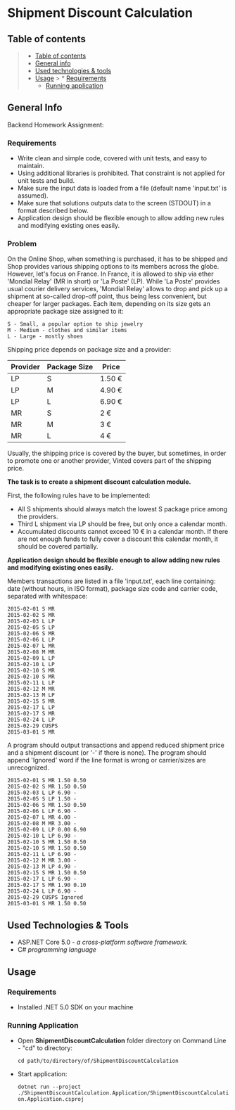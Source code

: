 # Shipment Discount Calculation

## Table of contents

> * [Table of contents](#table-of-contents)
> * [General info](#general-info)
> * [Used technologies & tools](#used-technologies--tools)
> * [Usage](#Usage)
    >   * [Requirements](#Requirements)
>   * [Running application](#running-application)

## General Info

Backend Homework Assignment:

### Requirements
* Write clean and simple code, covered with unit tests, and easy to maintain.
* Using additional libraries is prohibited. That constraint is not applied for unit tests and build.
* Make sure the input data is loaded from a file (default name 'input.txt' is assumed).
* Make sure that solutions outputs data to the screen (STDOUT) in a format described below.
* Application design should be flexible enough to allow adding new rules and modifying existing ones easily.

### Problem
On the Online Shop, when something is purchased, it has to be shipped and Shop provides various shipping options to its members across the globe. However, let's focus on France. In France, it is allowed to ship via ether 'Mondial Relay' (MR in short) or 'La Poste' (LP). While 'La Poste' provides usual courier delivery services, 'Mondial Relay' allows to drop and pick up a shipment at so-called drop-off point, thus being less convenient, but cheaper for larger packages.
Each item, depending on its size gets an appropriate package size assigned to it:

    S - Small, a popular option to ship jewelry
    M - Medium - clothes and similar items
    L - Large - mostly shoes

Shipping price depends on package size and a provider:

| Provider     | Package Size | Price  |
|--------------|--------------|--------|
| LP           | S            | 1.50 € |
| LP           | M            | 4.90 € |
| LP           | L            | 6.90 € |
| MR           | S            | 2 €    |
| MR           | M            | 3 €    |
| MR           | L            | 4 €    |

Usually, the shipping price is covered by the buyer, but sometimes, in order to promote one or another provider, Vinted covers part of the shipping price.

**The task is to create a shipment discount calculation module.**

First, the following rules have to be implemented:
* All S shipments should always match the lowest S package price among the providers.
* Third L shipment via LP should be free, but only once a calendar month.
* Accumulated discounts cannot exceed 10 € in a calendar month. If there are not enough funds to fully
  cover a discount this calendar month, it should be covered partially.

**Application design should be flexible enough to allow adding new rules and modifying existing ones easily.**

Members transactions are listed in a file 'input.txt', each line containing: date (without hours, in ISO format), package size code and carrier code, separated with whitespace:
```
2015-02-01 S MR
2015-02-02 S MR
2015-02-03 L LP
2015-02-05 S LP
2015-02-06 S MR
2015-02-06 L LP
2015-02-07 L MR
2015-02-08 M MR
2015-02-09 L LP
2015-02-10 L LP
2015-02-10 S MR
2015-02-10 S MR
2015-02-11 L LP
2015-02-12 M MR
2015-02-13 M LP
2015-02-15 S MR
2015-02-17 L LP
2015-02-17 S MR
2015-02-24 L LP
2015-02-29 CUSPS
2015-03-01 S MR
```
A program should output transactions and append reduced shipment price and a shipment discount (or '-' if there is none). The program should append 'Ignored' word if the line format is wrong or carrier/sizes are unrecognized.
```
2015-02-01 S MR 1.50 0.50
2015-02-02 S MR 1.50 0.50
2015-02-03 L LP 6.90 -
2015-02-05 S LP 1.50 -
2015-02-06 S MR 1.50 0.50
2015-02-06 L LP 6.90 -
2015-02-07 L MR 4.00 -
2015-02-08 M MR 3.00 -
2015-02-09 L LP 0.00 6.90
2015-02-10 L LP 6.90 -
2015-02-10 S MR 1.50 0.50
2015-02-10 S MR 1.50 0.50
2015-02-11 L LP 6.90 -
2015-02-12 M MR 3.00 -
2015-02-13 M LP 4.90 -
2015-02-15 S MR 1.50 0.50
2015-02-17 L LP 6.90 -
2015-02-17 S MR 1.90 0.10
2015-02-24 L LP 6.90 -
2015-02-29 CUSPS Ignored
2015-03-01 S MR 1.50 0.50
```

## Used Technologies & Tools
* ASP.NET Core 5.0 - _a cross-platform software framework._
* C# _programming language_

## Usage

### Requirements
* Installed .NET 5.0 SDK on your machine

### Running Application
* Open **ShipmentDiscountCalculation** folder directory on Command Line - "cd" to directory:

  `cd path/to/directory/of/ShipmentDiscountCalculation`


* Start application:

  `dotnet run --project ./ShipmentDiscountCalculation.Application/ShipmentDiscountCalculation.Application.csproj`
